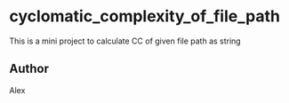 # cyclomatic_complexity_of_file_path
This is a mini project to calculate CC of given file path as string

## Author
Alex